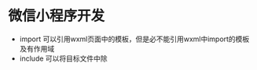 # 微信小程序开发
* import 可以引用wxml页面中的模板，但是必不能引用wxml中import的模板  及有作用域 
* include 可以将目标文件中除<template >模板中的其他整个代码完整拷贝到 include位置处
* wxs模块 使用module.exports暴露私有变量和方法 wxs和wxml文件使用wxs单标签引入
* 在其他wxs模块中引入该wxs模块 可以使用require函数 需要注意几点 1. 必须使用相对路径 2. wxs模块均为单例，wxs模块在初次引用时，会自动初始化单例对象，多页面，多个地方引用，使用的都是同一个wxs模块对象 3.如果一个wxs模块定义后未使用，则该模块不会解析和运行
*引用方式 <wxs src=""  module="moduleName" />
* eg: <view class="viewred" hover-class="hoverred" hover-start-time="20" hover-stay-time="2000" bindtap="clickred">CLICK HERE</view>
hover-class:鼠标移至样式  hover-start-time 鼠标移至开始改变样式时间 hober-stay-time 鼠标移至切换样式保留延迟消失时间

### scroll 组件
* <scroll-view scroll-y style="height: 200px;" bindscrolltoupper="upper" bindscrolltolower="lower" bindscroll="scroll" scroll-into-view="{{toView}}" scroll-top="{{scrollTop}}"> </scroll-view>   bindscrolltoupper ：滚动到顶部触发upper  bindscrolltolower：滚动到底部触发lower scroll-into-view ： 定位到视图id scroll-top 竖直滚动条位置
* 上面的例子如果是横向滚动  scroll-x  wxss需要注意   ： 
.scrollView{white-space: nowrap; }.scroll-view-item_H{width:100%; height:100px; display:inline-block; }

### swiper 组件
* eg : <swiper indicator-dots="{{indicatorDots}}" autoplay="{{autoplay}}" interval="{{interval}}" duration="{{duration}}">
* indicator-dots:是否有滚动点 autoplay: 是否自动滚动 interval:滚动间隔 duration:滚动动画时间



